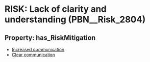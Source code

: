 # RISK: __Lack of clarity and understanding__ (PBN__Risk_2804)

## Property: has_RiskMitigation

* [Increased communication](PBN__Mitigation_900)
* [Clear communication](PBN__Mitigation_594)

